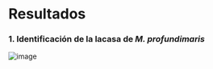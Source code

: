 # Resultados
### 1. Identificación de la lacasa de _M. profundimaris_

![image](https://github.com/user-attachments/assets/e44fdf94-f479-48ae-95be-aa8324fb3b24)


